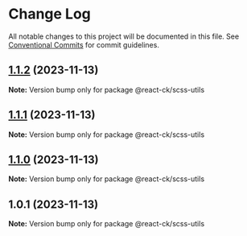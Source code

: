 # Change Log

All notable changes to this project will be documented in this file.
See [Conventional Commits](https://conventionalcommits.org) for commit guidelines.

## [1.1.2](https://github.com/abelflopes/react-ck/compare/@react-ck/scss-utils@1.1.1...@react-ck/scss-utils@1.1.2) (2023-11-13)

**Note:** Version bump only for package @react-ck/scss-utils





## [1.1.1](https://github.com/abelflopes/react-ck/compare/@react-ck/scss-utils@1.1.0...@react-ck/scss-utils@1.1.1) (2023-11-13)

**Note:** Version bump only for package @react-ck/scss-utils





## [1.1.0](https://github.com/abelflopes/react-ck/compare/@react-ck/scss-utils@1.0.1...@react-ck/scss-utils@1.1.0) (2023-11-13)

**Note:** Version bump only for package @react-ck/scss-utils





## 1.0.1 (2023-11-13)

**Note:** Version bump only for package @react-ck/scss-utils
